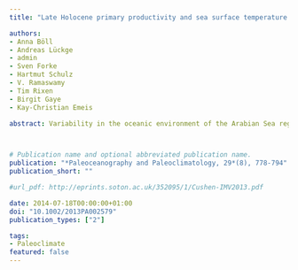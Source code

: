 ```yaml
---
title: "Late Holocene primary productivity and sea surface temperature variations in the northeastern Arabian Sea: Implications for winter monsoon variability"

authors:
- Anna Böll
- Andreas Lückge
- admin
- Sven Forke
- Hartmut Schulz
- V. Ramaswamy
- Tim Rixen
- Birgit Gaye
- Kay‐Christian Emeis

abstract: Variability in the oceanic environment of the Arabian Sea region is strongly influenced by the seasonal monsoon cycle of alternating wind directions. Prominent and well studied is the summer monsoon, but much less is known about late Holocene changes in winter monsoon strength with winds from the northeast that drive convective mixing and high surface ocean productivity in the northeastern Arabian Sea. To establish a high-resolution record of winter monsoon variability for the late Holocene, we analyzed alkenone-derived sea surface temperature (SST) variations and proxies of primary productivity (organic carbon and δ15N) in a well-laminated sediment core from the Pakistan continental margin. Weak winter monsoon intensities off Pakistan are indicated from 400 B.C. to 250 A.D. by reduced productivity and relatively high SST. At about 250 A.D., the intensity of the winter monsoon increased off Pakistan as indicated by a trend to lower SST. We infer that monsoon conditions were relatively unstable from ~500 to 1300 A.D., because primary production and SST were highly variable. Declining SST and elevated biological production from 1400 to 1900 A.D. suggest invigorated convective winter mixing by strengthening winter monsoon circulation, most likely a regional expression of colder climate conditions during the Little Ice Age on the Northern Hemisphere. The comparison of winter monsoon intensity with records of summer monsoon intensity suggests that an inverse relationship between summer and winter monsoon strength exists in the Asian monsoon system during the late Holocene, effected by shifts in the Intertropical Convergence Zone.



# Publication name and optional abbreviated publication name.
publication: "*Paleoceanography and Paleoclimatology, 29*(8), 778-794"
publication_short: ""

#url_pdf: http://eprints.soton.ac.uk/352095/1/Cushen-IMV2013.pdf

date: 2014-07-18T00:00:00+01:00
doi: "10.1002/2013PA002579"
publication_types: ["2"]

tags:
- Paleoclimate
featured: false
---
```

